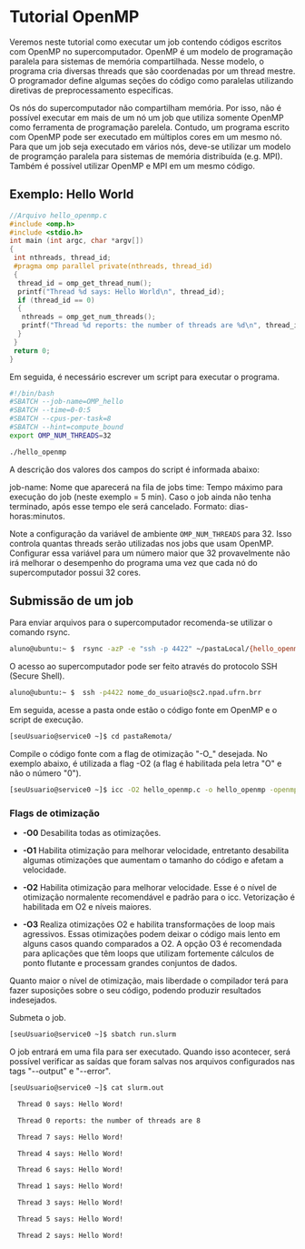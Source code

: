 # Tutorial OpenMP

Veremos neste tutorial como executar um job contendo códigos escritos com OpenMP no supercomputador. OpenMP é um modelo de programação paralela para sistemas de memória compartilhada. Nesse modelo, o programa cria diversas threads que são coordenadas por um thread mestre. O programador define algumas seções do código como paralelas utilizando diretivas de preprocessamento específicas.

Os nós do supercomputador não compartilham memória. Por isso, não é possível executar em mais de um nó um job que utiliza somente OpenMP como ferramenta de programação parelela. Contudo, um programa escrito com OpenMP pode ser executado em múltiplos cores em um mesmo nó. Para que um job seja executado em vários nós, deve-se utilizar um modelo de programçáo paralela para sistemas de memória distribuída (e.g. MPI). Também é possível utilizar OpenMP e MPI em um mesmo código.

## Exemplo: Hello World

```c
//Arquivo hello_openmp.c 
#include <omp.h> 
#include <stdio.h>
int main (int argc, char *argv[]) 
{ 
 int nthreads, thread_id; 
 #pragma omp parallel private(nthreads, thread_id) 
 { 
  thread_id = omp_get_thread_num();
  printf("Thread %d says: Hello World\n", thread_id); 
  if (thread_id == 0)
  { 
   nthreads = omp_get_num_threads();
   printf("Thread %d reports: the number of threads are %d\n", thread_id, nthreads); 
  } 
 } 
 return 0; 
}
```

Em seguida, é necessário escrever um script para executar o programa.

```bash
#!/bin/bash 
#SBATCH --job-name=OMP_hello 
#SBATCH --time=0-0:5
#SBATCH --cpus-per-task=8
#SBATCH --hint=compute_bound
export OMP_NUM_THREADS=32

./hello_openmp
```

A descrição dos valores dos campos do script é informada abaixo:

job-name: Nome que aparecerá na fila de jobs
time: Tempo máximo para execução do job (neste exemplo = 5 min). Caso o job ainda não tenha terminado, após esse tempo ele será cancelado. Formato: dias-horas:minutos.

Note a configuração da variável de ambiente `OMP_NUM_THREADS` para 32. Isso controla quantas threads serão utilizadas nos jobs que usam OpenMP. Configurar essa variável para um número maior que 32 provavelmente não irá melhorar o desempenho do programa uma vez que cada nó do supercomputador possui 32 cores.

## Submissão de um job

Para enviar arquivos para o supercomputador recomenda-se utilizar o comando rsync.

```bash
aluno@ubuntu:~ $  rsync -azP -e "ssh -p 4422" ~/pastaLocal/{hello_openmp.c,run.slurm} seuUsuario@sc2.npad.ufrn.brr:~/pastaRemota
```

O acesso ao supercomputador pode ser feito através do protocolo SSH (Secure Shell).

```bash
aluno@ubuntu:~ $  ssh -p4422 nome_do_usuario@sc2.npad.ufrn.brr
```

Em seguida, acesse a pasta onde estão o código fonte em OpenMP e o script de execução.

```bash
[seuUsuario@service0 ~]$ cd pastaRemota/
```

Compile o código fonte com a flag de otimização "-O_" desejada. No exemplo abaixo, é utilizada a flag -O2 (a flag é habilitada pela letra "O" e não o número "0").

```bash
[seuUsuario@service0 ~]$ icc -O2 hello_openmp.c -o hello_openmp -openmp
```

### Flags de otimização

- **-O0** Desabilita todas as otimizações.

- **-O1** Habilita otimização para melhorar velocidade, entretanto desabilita  algumas otimizações que aumentam o tamanho do código e afetam a velocidade.

- **-O2** Habilita otimização para melhorar velocidade. Esse é o nível de otimização normalente recomendável e padrão para o icc. Vetorização é habilitada em O2 e níveis maiores.
- **-O3** Realiza otimizações O2 e habilita transformações de loop mais agressivos. Essas otimizações podem deixar o código mais lento em alguns casos quando comparados a O2. A opção O3 é recomendada para aplicações que têm loops que utilizam fortemente cálculos de ponto flutante e processam grandes conjuntos de dados.

Quanto maior o nível de otimização, mais liberdade o compilador terá para fazer suposições sobre o seu código, podendo produzir resultados indesejados.

Submeta o job.

```bash
[seuUsuario@service0 ~]$ sbatch run.slurm
```

O job entrará em uma fila para ser executado. Quando isso acontecer, será possível verificar as saídas que foram salvas nos arquivos configurados nas tags "--output" e "--error".

```bash
[seuUsuario@service0 ~]$ cat slurm.out

  Thread 0 says: Hello Word!

  Thread 0 reports: the number of threads are 8

  Thread 7 says: Hello Word!

  Thread 4 says: Hello Word!

  Thread 6 says: Hello Word!

  Thread 1 says: Hello Word!

  Thread 3 says: Hello Word!

  Thread 5 says: Hello Word!

  Thread 2 says: Hello Word!
```
